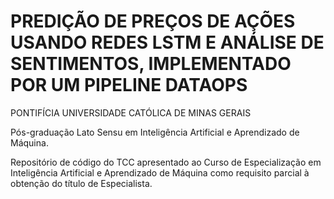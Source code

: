 # PREDIÇÃO DE PREÇOS DE AÇÕES USANDO REDES LSTM E ANÁLISE DE SENTIMENTOS, IMPLEMENTADO POR UM PIPELINE DATAOPS

PONTIFÍCIA UNIVERSIDADE CATÓLICA DE MINAS GERAIS

Pós-graduação Lato Sensu em Inteligência Artificial e Aprendizado de Máquina.

Repositório de código do TCC apresentado ao Curso de Especialização em Inteligência Artificial e Aprendizado de Máquina como requisito parcial à obtenção do título de Especialista.
